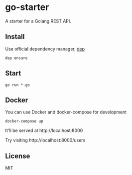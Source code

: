 # go-starter
A starter for a Golang REST API.

## Install
Use official dependency manager, [dep](https://github.com/golang/dep)

```
dep ensure
```

## Start
```
go run *.go
```

## Docker
You can use Docker and docker-compose for development

```
docker-compose up
```

It'll be served at http://localhost:8000

Try visiting http://localhost:8000/users

## License
MIT
